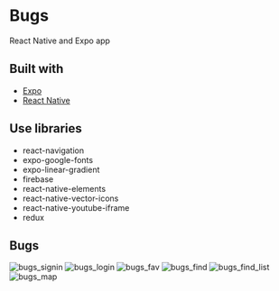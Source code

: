 # Bugs
React Native and Expo app

## Built with
- [Expo](https://expo.dev/)
- [React Native](https://reactnative.dev/)

## Use libraries
- react-navigation
- expo-google-fonts
- expo-linear-gradient
- firebase
- react-native-elements
- react-native-vector-icons
- react-native-youtube-iframe
- redux

## Bugs 

![bugs_signin](https://user-images.githubusercontent.com/70891200/146007590-62bb7dc1-94c5-4ec2-b50d-6f8e5234410a.jpeg)
![bugs_login](https://user-images.githubusercontent.com/70891200/146007711-0158a6c5-bb82-49ca-8574-6d546734cedc.jpeg)
![bugs_fav](https://user-images.githubusercontent.com/70891200/146007832-e60811c5-c54e-4f45-8df5-95744c1cdd1d.jpeg)
![bugs_find](https://user-images.githubusercontent.com/70891200/146007908-ac4cea2b-5701-4a23-abf1-da20a84a1f25.jpeg)
![bugs_find_list](https://user-images.githubusercontent.com/70891200/146008005-10190fe6-5abb-4870-aa00-135b0fc9cde7.jpeg)
![bugs_map](https://user-images.githubusercontent.com/70891200/146008075-ac21220d-1ddb-42c4-b705-bdbfa7a1fda4.jpeg)


